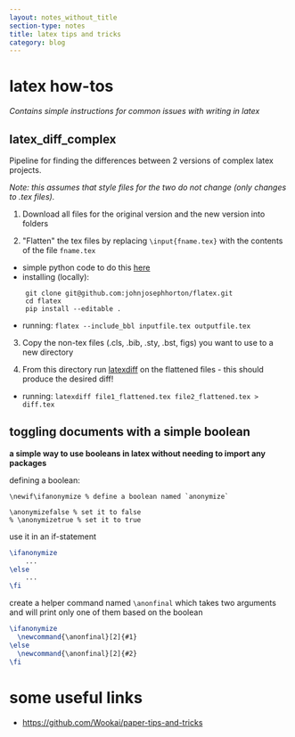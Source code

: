 ```yaml
---
layout: notes_without_title
section-type: notes
title: latex tips and tricks
category: blog
---
```




# latex how-tos

*Contains simple instructions for common issues with writing in latex*

## latex_diff_complex
Pipeline for finding the differences between 2 versions of complex latex projects.

*Note: this assumes that style files for the two do not change (only changes to .tex files).*

1. Download all files for the original version and the new version into folders

2. "Flatten" the tex files by replacing `\input{fname.tex}` with the contents of the file `fname.tex`
  - simple python code to do this [here](https://github.com/johnjosephhorton/flatex)
  - installing (locally): 
  ```
      git clone git@github.com:johnjosephhorton/flatex.git
      cd flatex
      pip install --editable . 
  ```
  - running: ```flatex --include_bbl inputfile.tex outputfile.tex```


3. Copy the non-tex files (.cls, .bib, .sty, .bst, figs) you want to use to a new directory

4. From this directory run [latexdiff](https://github.com/ftilmann/latexdiff/) on the flattened files - this should produce the desired diff!
  - running: `latexdiff file1_flattened.tex file2_flattened.tex > diff.tex`




## toggling documents with a simple boolean

**a simple way to use booleans in latex without needing to import any packages**

defining a boolean: 
```
\newif\ifanonymize % define a boolean named `anonymize`

\anonymizefalse % set it to false
% \anonymizetrue % set it to true
```

use it in an if-statement
```latex
\ifanonymize
	...
\else
	...
\fi
```

create a helper command named `\anonfinal` which takes two arguments and will print only one of them based on the boolean
```latex
\ifanonymize
  \newcommand{\anonfinal}[2]{#1}
\else
  \newcommand{\anonfinal}[2]{#2}
\fi
```





# some useful links
- https://github.com/Wookai/paper-tips-and-tricks
